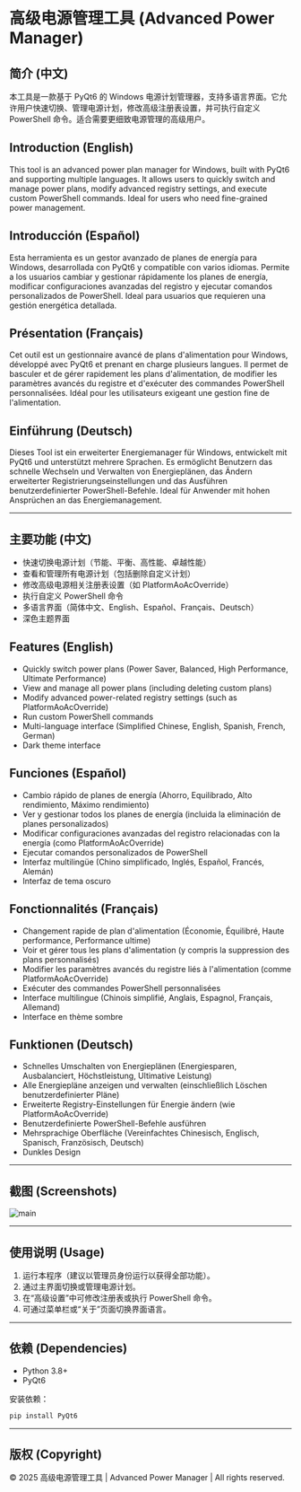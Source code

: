 # 高级电源管理工具 (Advanced Power Manager)

## 简介 (中文)
本工具是一款基于 PyQt6 的 Windows 电源计划管理器，支持多语言界面。它允许用户快速切换、管理电源计划，修改高级注册表设置，并可执行自定义 PowerShell 命令。适合需要更细致电源管理的高级用户。

## Introduction (English)
This tool is an advanced power plan manager for Windows, built with PyQt6 and supporting multiple languages. It allows users to quickly switch and manage power plans, modify advanced registry settings, and execute custom PowerShell commands. Ideal for users who need fine-grained power management.

## Introducción (Español)
Esta herramienta es un gestor avanzado de planes de energía para Windows, desarrollada con PyQt6 y compatible con varios idiomas. Permite a los usuarios cambiar y gestionar rápidamente los planes de energía, modificar configuraciones avanzadas del registro y ejecutar comandos personalizados de PowerShell. Ideal para usuarios que requieren una gestión energética detallada.

## Présentation (Français)
Cet outil est un gestionnaire avancé de plans d'alimentation pour Windows, développé avec PyQt6 et prenant en charge plusieurs langues. Il permet de basculer et de gérer rapidement les plans d'alimentation, de modifier les paramètres avancés du registre et d'exécuter des commandes PowerShell personnalisées. Idéal pour les utilisateurs exigeant une gestion fine de l'alimentation.

## Einführung (Deutsch)
Dieses Tool ist ein erweiterter Energiemanager für Windows, entwickelt mit PyQt6 und unterstützt mehrere Sprachen. Es ermöglicht Benutzern das schnelle Wechseln und Verwalten von Energieplänen, das Ändern erweiterter Registrierungseinstellungen und das Ausführen benutzerdefinierter PowerShell-Befehle. Ideal für Anwender mit hohen Ansprüchen an das Energiemanagement.

---

## 主要功能 (中文)
- 快速切换电源计划（节能、平衡、高性能、卓越性能）
- 查看和管理所有电源计划（包括删除自定义计划）
- 修改高级电源相关注册表设置（如 PlatformAoAcOverride）
- 执行自定义 PowerShell 命令
- 多语言界面（简体中文、English、Español、Français、Deutsch）
- 深色主题界面

## Features (English)
- Quickly switch power plans (Power Saver, Balanced, High Performance, Ultimate Performance)
- View and manage all power plans (including deleting custom plans)
- Modify advanced power-related registry settings (such as PlatformAoAcOverride)
- Run custom PowerShell commands
- Multi-language interface (Simplified Chinese, English, Spanish, French, German)
- Dark theme interface

## Funciones (Español)
- Cambio rápido de planes de energía (Ahorro, Equilibrado, Alto rendimiento, Máximo rendimiento)
- Ver y gestionar todos los planes de energía (incluida la eliminación de planes personalizados)
- Modificar configuraciones avanzadas del registro relacionadas con la energía (como PlatformAoAcOverride)
- Ejecutar comandos personalizados de PowerShell
- Interfaz multilingüe (Chino simplificado, Inglés, Español, Francés, Alemán)
- Interfaz de tema oscuro

## Fonctionnalités (Français)
- Changement rapide de plan d'alimentation (Économie, Équilibré, Haute performance, Performance ultime)
- Voir et gérer tous les plans d'alimentation (y compris la suppression des plans personnalisés)
- Modifier les paramètres avancés du registre liés à l'alimentation (comme PlatformAoAcOverride)
- Exécuter des commandes PowerShell personnalisées
- Interface multilingue (Chinois simplifié, Anglais, Espagnol, Français, Allemand)
- Interface en thème sombre

## Funktionen (Deutsch)
- Schnelles Umschalten von Energieplänen (Energiesparen, Ausbalanciert, Höchstleistung, Ultimative Leistung)
- Alle Energiepläne anzeigen und verwalten (einschließlich Löschen benutzerdefinierter Pläne)
- Erweiterte Registry-Einstellungen für Energie ändern (wie PlatformAoAcOverride)
- Benutzerdefinierte PowerShell-Befehle ausführen
- Mehrsprachige Oberfläche (Vereinfachtes Chinesisch, Englisch, Spanisch, Französisch, Deutsch)
- Dunkles Design

---

## 截图 (Screenshots)

![main](https://github.com/user-attachments/assets/4e0285e8-0fee-4150-9326-79dd03a0ca01)


---

## 使用说明 (Usage)

1. 运行本程序（建议以管理员身份运行以获得全部功能）。
2. 通过主界面切换或管理电源计划。
3. 在“高级设置”中可修改注册表或执行 PowerShell 命令。
4. 可通过菜单栏或“关于”页面切换界面语言。

---

## 依赖 (Dependencies)

- Python 3.8+
- PyQt6

安装依赖：
```bash
pip install PyQt6
```

---

## 版权 (Copyright)

© 2025 高级电源管理工具 | Advanced Power Manager | All rights reserved.
